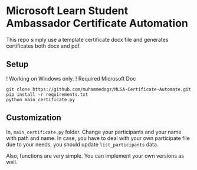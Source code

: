 # Microsoft Learn Student Ambassador Certificate Automation

This repo simply use a template certificate docx file and generates certificates
both docx and pdf.

## Setup

! Working on Windows only.
! Required Microsoft Doc


```
git clone https://github.com/muhammedogz/MLSA-Certificate-Automate.git
pip install -r requirements.txt
python main_certificate.py
```

## Customization

In, `main_certificate.py` folder. Change your participants and your name with path and name.
In case, you have to deal with your own participate file due to your needs, you should update `list_participants` data.

Also, functions are very simple. You can implement your own versions as well.

